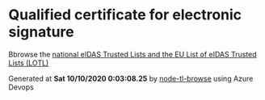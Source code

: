 # Qualified certificate for electronic signature 
 Bbrowse the [national eIDAS Trusted Lists and the EU List of eIDAS Trusted Lists (LOTL)](https://webgate.ec.europa.eu/tl-browser/#/) 
 
 
Generated at **Sat 10/10/2020  0:03:08.25** by [node-tl-browse](https://github.com/ymedlop/node-tl-browser) using Azure Devops 
